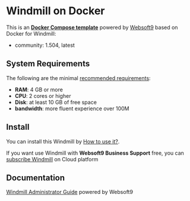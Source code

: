 # Windmill on Docker  

This is an **[Docker Compose template](https://github.com/Websoft9/docker-library)** powered by [Websoft9](https://www.websoft9.com) based on Docker for Windmill:


 - community:  1.504, latest


## System Requirements

The following are the minimal [recommended requirements](https://www.windmill.dev):

* **RAM**: 4 GB or more
* **CPU**: 2 cores or higher
* **Disk**: at least 10 GB of free space
* **bandwidth**: more fluent experience over 100M  

## Install

You can install this Windmill by [How to use it?](https://github.com/Websoft9/docker-library#how-to-use-it).   

If you want use Windmill with **Websoft9 Business Support** free, you can [subscribe Windmill](https://www.websoft9.com/apps) on Cloud platform

## Documentation

[Windmill Administrator Guide](https://support.websoft9.com/docs/windmill) powered by Websoft9